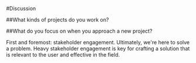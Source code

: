 #Discussion

##What kinds of projects do you work on?

##What do you focus on when you approach a new project?

First and foremost: stakeholder engagement. Ultimately, we're here to
solve a problem. Heavy stakeholder engagement is key for crafting a
solution that is relevant to the user and effective in the field.
